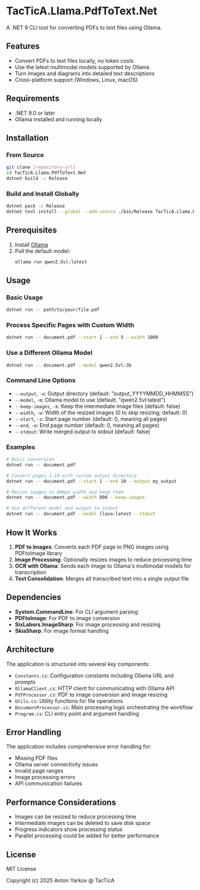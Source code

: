# TacTicA.Llama.PdfToText.Net

A .NET 9 CLI tool for converting PDFs to text files using Ollama.

## Features

- Convert PDFs to text files locally, no token costs
- Use the latest multimodal models supported by Ollama
- Turn images and diagrams into detailed text descriptions
- Cross-platform support (Windows, Linux, macOS)

## Requirements

- .NET 9.0 or later
- Ollama installed and running locally

## Installation

### From Source

```bash
git clone [repository-url]
cd TacTicA.Llama.PdfToText.Net
dotnet build -c Release
```

### Build and Install Globally

```bash
dotnet pack -c Release
dotnet tool install --global --add-source ./bin/Release TacTicA.Llama.PdfToText.Net
```

## Prerequisites

1. Install [Ollama](https://ollama.com/)
2. Pull the default model:
   ```bash
   ollama run qwen2.5vl:latest
   ```

## Usage

### Basic Usage

```bash
dotnet run -- path/to/your/file.pdf
```

### Process Specific Pages with Custom Width

```bash
dotnet run -- document.pdf --start 1 --end 5 --width 1000
```

### Use a Different Ollama Model

```bash
dotnet run -- document.pdf --model qwen2.5vl:3b
```

### Command Line Options

- `--output`, `-o`: Output directory (default: "output_YYYYMMDD_HHMMSS")
- `--model`, `-m`: Ollama model to use (default: "qwen2.5vl:latest")
- `--keep-images`, `-k`: Keep the intermediate image files (default: false)
- `--width`, `-w`: Width of the resized images (0 to skip resizing; default: 0)
- `--start`, `-s`: Start page number (default: 0, meaning all pages)
- `--end`, `-e`: End page number (default: 0, meaning all pages)
- `--stdout`: Write merged output to stdout (default: false)

### Examples

```bash
# Basic conversion
dotnet run -- document.pdf

# Convert pages 1-10 with custom output directory
dotnet run -- document.pdf --start 1 --end 10 --output my_output

# Resize images to 800px width and keep them
dotnet run -- document.pdf --width 800 --keep-images

# Use different model and output to stdout
dotnet run -- document.pdf --model llava:latest --stdout
```

## How It Works

1. **PDF to Images**: Converts each PDF page to PNG images using PDFtoImage library
2. **Image Processing**: Optionally resizes images to reduce processing time
3. **OCR with Ollama**: Sends each image to Ollama's multimodal models for transcription
4. **Text Consolidation**: Merges all transcribed text into a single output file

## Dependencies

- **System.CommandLine**: For CLI argument parsing
- **PDFtoImage**: For PDF to image conversion
- **SixLabors.ImageSharp**: For image processing and resizing
- **SkiaSharp**: For image format handling

## Architecture

The application is structured into several key components:

- `Constants.cs`: Configuration constants including Ollama URL and prompts
- `OllamaClient.cs`: HTTP client for communicating with Ollama API
- `PdfProcessor.cs`: PDF to image conversion and image resizing
- `Utils.cs`: Utility functions for file operations
- `DocumentProcessor.cs`: Main processing logic orchestrating the workflow
- `Program.cs`: CLI entry point and argument handling

## Error Handling

The application includes comprehensive error handling for:

- Missing PDF files
- Ollama server connectivity issues
- Invalid page ranges
- Image processing errors
- API communication failures

## Performance Considerations

- Images can be resized to reduce processing time
- Intermediate images can be deleted to save disk space
- Progress indicators show processing status
- Parallel processing could be added for better performance

## License

MIT License

Copyright (c) 2025 Anton Yarkov @ TacTicA